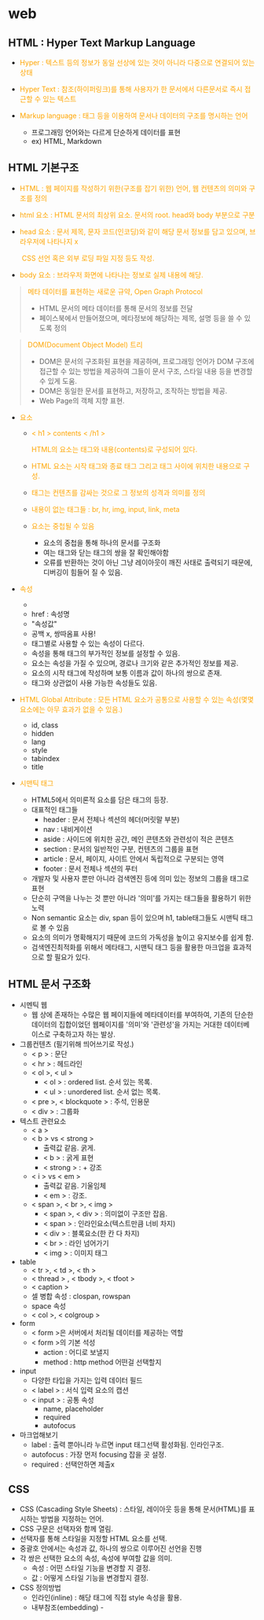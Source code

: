 # web



## HTML : Hyper Text Markup Language

- Hyper : 텍스트 등의 정보가 동일 선상에 있는 것이 아니라 다중으로 연결되어 있는 상태

- Hyper Text : 참조(하이퍼링크)를 통해 사용자가 한 문서에서 다른문서로 즉시 접근할 수 있는 텍스트
- Markup language : 태그 등을 이용하여 문서나 데이터의 구조를 명시하는 언어
  - 프로그래밍 언어와는 다르게 단순하게 데이터를 표현
  - ex) HTML, Markdown



## HTML 기본구조

- HTML : 웹 페이지를 작성하기 위한(구조를 잡기 위한) 언어, 웹 컨텐츠의 의미와 구조를 정의

- html 요소 : HTML 문서의 최상위 요소. 문서의 root. head와 body 부분으로 구분

- head 요소 : 문서 제목, 문자 코드(인코딩)와 같이 해당 문서 정보를 담고 있으며, 브라우저에 나타나지 x

  ​					CSS 선언 혹은 외부 로딩 파일 지정 등도 작성.

- body 요소 : 브라우저 화면에 나타나는 정보로 실제 내용에 해당.



> 메타 데이터를 표현하는 새로운 규약, Open Graph Protocol
>
> -  HTML 문서의 메타 데이터를 통해 문서의 정보를 전달
> - 페이스북에서 만들어졌으며, 메타정보에 해당하는 제목, 설명 등을 쓸 수 있도록 정의



> DOM(Document Object Model) 트리
>
> - DOM은 문서의 구조화된 표현을 제공하며, 프로그래밍 언어가 DOM 구조에 접근할 수 있는 방법을 제공하여 그들이 문서 구조, 스타일 내용 등을 변경할 수 있게 도움.
> - DOM은 동일한 문서를 표현하고, 저장하고, 조작하는 방법을 제공.
> - Web Page의 객체 지향 표현.



- 요소

  - < h1 > contents < /h1 > 
    
    HTML의 요소는 태그와 내용(contents)로 구성되어 있다. 
    
  - HTML 요소는 시작 태그와 종료 태그 그리고 태그 사이에 위치한 내용으로 구성.

  - 태그는 컨텐츠를 감싸는 것으로 그 정보의 성격과 의미를 정의

  - 내용이 없는 태그들 : br, hr, img, input, link, meta

  - 요소는 중첩될 수 있음

    - 요소의 중첩을 통해 하나의 문서를 구조화
    - 여는 태그와 닫는 태그의 쌍을 잘 확인해야함
    - 오류를 반환하는 것이 아닌 그냥 레이아웃이 깨진 사태로 출력되기 때문에, 디버깅이 힘들어 질 수 있음.

- 속성
  - <a href="https://google.com"></a>
  - href : 속성명
  - "속성값"
  - 공백 x, 쌍따옴표 사용!
  - 태그별로 사용할 수 있는 속성이 다르다.
  - 속성을 통해 태그의 부가적인 정보를 설정할 수 있음.
  - 요소는 속성을 가질 수 있으며, 경로나 크기와 같은 추가적인 정보를 제공.
  - 요소의 시작 태그에 작성하며 보통 이름과 값이 하나의 쌍으로 존재.
  - 태그와 상관없이 사용 가능한 속성들도 있음.

- HTML Global Attribute : 모든 HTML 요소가 공통으로 사용할 수 있는 속성(몇몇 요소에는 아무 효과가 없을 수 있음.)
  - id, class
  - hidden
  - lang
  - style
  - tabindex
  - title
- 시맨틱 태그
  - HTML5에서 의미론적 요소를 담은 태그의 등장.
  - 대표적인 태그들
    - header : 문서 전체나 섹션의 헤더(머릿말 부분)
    - nav : 내비게이션
    - aside : 사이드에 위치한 공간, 메인 콘텐츠와 관련성이 적은 콘텐츠
    - section : 문서의 일반적인 구분, 컨텐츠의 그룹을 표현
    - article : 문서, 페이지, 사이트 안에서 독립적으로 구분되는 영역
    - footer : 문서 전체나 섹션의 푸터
  - 개발자 및 사용자 뿐만 아니라 검색엔진 등에 의미 있는 정보의 그룹을 태그로 표현
  - 단순히 구역을 나누는 것 뿐만 아니라 '의미'를 가지는 태그들을 활용하기 위한 노력
  - Non semantic 요소는 div, span 등이 있으며 h1, table태그들도 시맨틱 태그로 볼 수 있음
  - 요소의 의미가 명확해지기 때문에 코드의 가독성을 높이고 유지보수를 쉽게 함.
  - 검색엔진최적화를 위해서 메타태그, 시맨틱 태그 등을 활용한 마크업을 효과적으로 할 필요가 있다.



## HTML 문서 구조화

- 시멘틱 웹
  - 웹 상에 존재하는 수많은 웹 페이지들에 메타데이터를 부여하여, 기존의 단순한 데이터의 집합이었던 웹페이지를 '의미'와  '관련성'을 가지는 거대한 데이터베이스로 구축하고자 하는 발상.
- 그룹컨텐츠 (필기위해 띄어쓰기로 작성.)
  - < p > : 문단
  - < hr > : 헤드라인
  - < ol >, < ul >
    - < ol > : ordered list. 순서 있는 목록.
    - < ul > : unordered list. 순서 없는 목록.
  - < pre >, < blockquote > : 주석, 인용문
  - < div > : 그룹화
- 텍스트 관련요소
  - < a >
  - < b >  vs  < strong >
    - 출력값 같음. 굵게.
    - < b > : 굵게 표현
    - < strong > : + 강조
  - < i >  vs  < em >
    - 출력값 같음. 기울임체
    - < em > : 강조.
  - < span >,  < br >,  < img >
    - < span >, < div > : 의미없이 구조만 잡음.
    - < span > : 인라인요소(텍스트만큼 너비 차지)
    - < div > : 블록요소(한 칸 다 차지)
    - < br > : 라인 넘어가기
    - < img > : 이미지 태그
- table
  - < tr >,  < td >,  < th >
  - < thread > , < tbody >,  < tfoot >
  - <  caption >
  - 셀 병합 속성 : clospan, rowspan
  - space 속성
  - < col >,  < colgroup >
- form
  - < form >은 서버에서 처리될 데이터를 제공하는 역할
  - < form >의 기본 석성
    - action : 어디로 보낼지
    - method : http method 어떤걸 선택할지
- input
  - 다양한 타입을 가지는 입력 데이터 필드
  - < label > : 서식 입력 요소의 캡션
  - < input > : 공통 속성
    - name, placeholder
    - required
    - autofocus
- 마크업해보기
  - label : 출력 뿐아니라 누르면 input 태그선택 활성화됨. 인라인구조.
  - autofocus : 가장 먼저 focusing 잡을 곳 설정.
  - required : 선택안하면 제출x



## CSS

- CSS (Cascading Style Sheets) : 스타일, 레이아웃 등을 통해 문서(HTML)를 표시하는 방법을 지정하는 언어.
- CSS 구문은 선택자와 함께 열림.
- 선택자를 통해 스타일을 지정할 HTML 요소를 선택.
- 중괄호 안에서는 속성과 값, 하나의 쌍으로 이루어진 선언을 진행
- 각 쌍은 선택한 요소의 속성, 속성에 부여할 값을 의미.
  - 속성 : 어떤 스타일 기능을 변경할 지 결정.
  - 값 : 어떻게 스타일 기능을 변경할지 결정.
- CSS 정의방법
  - 인라인(inline) : 해당 태그에 직접 style 속성을 활용.
  - 내부참조(embedding) -  <style> : head 태그 내에 <style>에 지정.
  - 외부참조(link file) - 분리된 CSS 파일 : 외부 CSS 파일을 <head> 내 <link>를 통해 불러오기



## CSS Selector

- 선택자

  - HTML 문서에서 특정한 요소를 선택하여 스타일링 하기위해서는 반드시 선택자라는 개념이 필요하다.

  - 기본 선택자

    - 전체 선택자(*), 요소 선택자(h2, h3...)
    - 클래스 선택자, 아이디 선택자, 속성 선택자

  - 결합자

    - 자손 결합자, 자식 결합자

    - 일반 형제 결합자, 인접 형제 결합자

    - ```
      /*자식결합자*/
      .box > p
      
      /*자손결합자*/
      .box p
      ```

  - 의사 클래스/요소

    - 링크, 동적 의사 클래스
    - 구조적 의사 클래스

- CSS 선택자 정리

  - 요소 선택자 : HTML 태그를 직접 선택
  - 클래스 선택자 : 마침표 문자로 시작하며, 해당 클래스가 적용된 모든 항목을 선택.

  - 아이디 선택자 
    - #문자로 시작하며 해당 아이디가 적용된 모든 항목을 선택.
    - 일반적으로 하나의 문서에 1번만 사용.
    - 여러 번 사용해도 동작하지만, 단일 id를 사용하는 것을 권장.

- CSS 적용 우선 순위

  1. 중요도 : !important

  2. 우선순위

     인라인 > id선택자 > class선택자 > 요소 선택자

  3. 소스순서

- CSS 상속

  - CSS는 상속을 통해 부모 요소의 속성을 자식에게 상속한다.

    - 속성 중에는 상속이 되는 것과 되지 않는 것들이 있다.

    - 상속 되는 것 : Text 관련 요소(font, color, text-align), opacity, visibility 등

    - 상속 되지 않는 것 : Box model 관련 요소(width, height, margin, padding, border, box-sizing, display), position 요소(positon, top/right/bottom/left,z-index) 등

    - ```
      <!DOCTYPE html>
      <html lang="en">
      <head>
        <meta charset="UTF-8">
        <meta name="viewport" content="width=device-width, initial-scale=1.0">
        <title>Document</title>
        <style>
          p {
            /* 상속됨 */
            color: red; 
            /* 상속 안됨 */
            border: 1px solid black;
          }
      
          span {
            border: 1px solid blue;
          }
        </style>
      </head>
      <body>
        <p>안녕하세요 <span>김싸피</span> 입니다.</p>
      </body>
      </html>
      
      ```

    

- ```
  <!DOCTYPE html>
  <html lang="en">
  <head>
    <meta charset="UTF-8">
    <meta name="viewport" content="width=device-width, initial-scale=1.0">
    <title>Document</title>
    <style>
      h2 {
        color: darkviolet !important;
      }
  
      p {
        color: orange;
      }
      
      .blue {
        color: blue;
      }
  
      .green {
        color: green;
      }
  
      #red {
        color: red;
      }
    </style>
  </head>
  <body>
    <p>1</p>
    <p class="blue">2</p>           우선순위:class가 더 높음.
    <p class="blue green">3</p>     우선순위:마지막에 선언된 게 적용.
    <p class="green blue">4</p>     우선순위:마지막에 선언된 게 적용.
    <p id="red" class="blue">5</p>  우선순위:id가 가장 우선순위 높음.
    <h2 id="red" class="blue">6</h2>
    <p id="red" class="blue" style="color: yellow;">7</p>    인라인이 가장 우선순위 높음.
    <h2 id="red" class="blue" style="color: yellow;">8</h2>
  </body>
  </html>
  ```

  ![2021-08-16 16;29;45](../../picture/2021-08-16%2016;29;45.PNG)



## CSS 단위

- 크기 단위

  - px : 모니터 해상도의 한 화소인 '픽셀'을 기준. 픽셀의 크기는 변하지 않기 때문에 고정적인 단위.

  - % : 백분율 단위. 가변적인 레이아웃에서 자주 사용.

  - em : (바로 위, 부모 요소에 대한) 상속의 영향을 받음. 

    ​	배수 단위, 요소에 지정된 사이즈에 상대적인 사이즈를 가짐.

  - rem : (바로 위, 부모 요소에 대한) 상속의 영향을 받지 않음.

    ​	최상위 요소(html)의 사이즈를 기준으로 배수 단위를 가짐.

  - viewport

    - 웹페이지를 방문한 유저에게 바로 보이게 되는 웹 컨텐츠의 영역
    - 주로 스마트폰이나 태블릿 디바이스의 화변을 일컫는 용어로 사용됨.
    - 글자 그대로 디바이스의 viewort를 기준으로 상대적인 사이즈로 결정됨.
    - vw(view width), vh(view height), vmin(최소), vmax(최대)

  - ```
    <!DOCTYPE html>
    <html lang="en">
    <head>
      <meta charset="UTF-8">
      <meta name="viewport" content="width=device-width, initial-scale=1.0">
      <title>Document</title>
      <style>
        .em {
          font-size: 1.5em;
        }
    
        .rem {
          font-size: 1.5rem;
        }
      </style>
    </head>
    <body>
      <ul class="em">
        <li class="em">1.5em</li>         -> 36px
        <li class="rem">1.5rem</li>       -> 24px
        <li>no class</li>                 -> 24px, 상속받았기에
      </ul>
    </body>
    </html>
    ```

  

- 색상 단위
  1. 색상 키워드
     - 대소문자를 구분하지 않음
     - red, blue, black과 같은 특정 색을 직접 글자로 나타냄.
  2. RGB 색상
     - 16진수 표기법 혹은 함수형 표기법을 사용해서 특정 색을 표현하는 방식
     - '#' + 16진수 표기법
     - rgb() 함수형 표기법
  3. HSL 생상
     - 색상, 채도, 명도를 통해 특정 색을 표현하는 방식.



## Selectors 심화

- 결합자

  - 자손 결합자 : selectorA 하위의 모든 selectorB 요소

    ```
    div span {
    	color : red;
    }
    <div>
    	<span>이건 빨강입니다.</span>
    	<p>이건 빨강이 아닙니다.</p>
    	<p>
    		<span>이건 빨강입니다.</span>
        </p>
    </div>
    ```

  - 자식 결합자 : selectorA 바로 아래의 selectorB 요소

    ```
    div > span {
    	color : red;
    }
    <div>
    	<span>이건 빨강입니다.</span>
    	<p>이건 빨강이 아닙니다.</p>
    	<p>
    		<span>이건 빨강이 아닙니다.</span>
        </p>
    </div>
    ```

  - 일반 형제 결합자 : selectorA의 형제 요소 중 뒤에 위치하는 selectorB 요소를 모두 선택.

    ```
    p ~ span{
    	color : red;
    }
    
    <span>p태그의 앞에 있기 때문에 이건 빨강이 아닙니다.</span>
    <p>여기 문단이 있습니다.</p>
    <b>그리고 코드도 있습니다.</b>
    <span>p태그와 형제이기 때문에 이건 빨강입니다!</span>
    <b>더 많은 코드가 있습니다.</b>
    <span>이것도 p태그와 형제이기 때문에 빨강입니다!</span>
    ```

  - 인접 형제 결합자 : selectorA의 형제 요소 중 바로 뒤에 위치하는 selectorB 요소를 선택.

    ```
    p + span{
    	color : red;
    }
    
    <span>p태그의 앞에 있기 때문에 이건 빨강이 아닙니다.</span>
    <p>여기 문단이 있습니다.</p>
    <span>p태그와 인접한 형제이기 때문에 이건 빨강입니다!</span>
    <b>그리고 코드도 있습니다.</b>
    <span>p태그와 인접한 형제가 아니기 때문에 빨강이 아닙니다!</span>
    ```

    



## CSS Box model

- 모든 HTML 요소는 box 형태로 되어있음

- 하나의 박스는 네 부분으로 이루어짐
  - content : 글이나 이미지 등 요소의 실제 내용
  - padding : 테두리 안쪽의 내부여백. 요소에 적용된 배경색, 이미지는 padding까지 적용.
  - border :  테두리 영역
  - margin : 테두리 바깥의 외부 여백. 배경색을 지정할 수 없다.

- box-sizing
  - 기본적으로 모든 요소의 box-sizing은 content-box
    - Padding을 제외한 순수 contents 영역만을 box로 지정.
  - 다만, 우리가 일반적으로 영역을 볼 때는 border까지의 너비를 100px 보는 것을 원함.
    - 그 경우 box-sizing을 border-box로 지정.
  
- Box model
  - 마진상쇄 : block A의 top과  block B의 bottom에 적용된 각각의 margin이 둘 중에서 큰 마진 값으로 결합(겹쳐지게) 되는 현상.
  
  - .margin-1{margin:10px;} : 상하좌우
  - .margin-2{margin:10px 20px;} : 상하 / 좌우
  - .margin-3{margin:10px 20px 30px;} : 상 / 좌우 / 하
  - .margin-4{margin:10px 20px 30px 40px;} : 상 / 우 / 하 / 좌   



## CSS Display

- 마진상쇄 : 인접 형제 요소 간의 margin이 겹쳐서 보임.
- 모든 요소는 네모(박스모델)이고, 어떻게 보여지는지에 따라 문서에서의 배치가 달라질 수 있다.
- 블록 레벨 요소와 인라인 레벨 요소
  - 블록 레벨 요소와 인라인 레벨 요소 구분.
  - 대표적인 블록 레벨 요소 : div / ul, ol, li / p / hr / form 등
  - 대표적인 인라인 레벨 요소 : span / a / img / input, label / b, em, i, strong 등 
- display
  - block
    - 줄 바꿈이 일어나는 요소
    - 화면 크기 전체의 가로 폭을 차지한다.
    - 블록 레벨 요소 안에 인라인 레벨 요소가 들어갈 수 있음.
  - inline
    - 줄 바꿈이 일어나지 않는 행의 일부 요소
    - content 너비만큼 가로 폭을 차지한다.
    - width, height, margin-top, margin-bottom을 지정할 수 없다.
    - 상하 여백은 line-height로 지정한다.
  - inline-block
    - block과 inline 레벨 요소의 특징을 모두 갖는다.
    - inline처럼 한 줄에 표시 가능하며,
    - block처럼 width, height, marin 속성을 모두 저장할 수 있다.
  - none
    - 해당 요소를 화면에 표시하지 않는다. (공간조차 사라진다.)
    - 이와 비슷한 visibility : hidden은 해당 요소가 공간은 차지하나 화면에 표시만 하지 않는다.



![Bonus: Aligning with Auto Margins | SamanthaMing.com](https://samanthaming.gumlet.io/flexbox30/31-flexbox-with-auto-margins.jpg.gz)



|             block 요소              |    inline 요소     |
| :---------------------------------: | :----------------: |
|         margin-right:auto;          |  text-align:left;  |
|          margin-left:auto;          | text-align:right;  |
| margin-right:auto;margin-left:auto; | text-align:center; |



# CSS position

- 문서 상에서 요소를 배치하는 방법을 지정한다.
- static : 모든 태그의 기본값(기준 위치)
  - 일반적인 요소의 배치 순서에 따름(좌측상단)
  - 부모 요소 내에서 배치될 때에는 부모 요소의 위치를 기준으로 배치 됨.
- 아래는 좌표 프로퍼티(top, bottom, left, right)를 사용하여 이동이 가능하다. (음수 값도 가능)
  - relative : 상대위치
    - 자기 자신의 static 위치를 기준으로 이동.
    - 레이아웃에서 요소가 차지하는공간은 static일 때와 같음.
  - absolute : 절대위치
    - 요소를 일반적인 문서 흐름에서 제거 후 레이아웃에 공간을 차지하지 않음.
    - static이 아닌 가장 가까이 있는 부모/조상 요소를 기준으로 이동. (없는 경우 body에 붙는 형태)
    - 원래 위치해 있었던 과거 위치에 있던 공간은 더 이상 존재하지 않음.
    - 즉, 다른 모든 것과 별개로 독자적인 곳에 놓임.
    - 페이지의 다른 요소의 위치와 간섭하지 않는 격리된 사용자 인터페이스 기능을 만드는데 활용.
      - 팝업 정보 상자, 제어 메뉴, 롤오버 패널, 페이지 어느 곳에서나 끌어서 놓기 할 수 있는 유저 인터페이스 페이지 등등
  - fixeed : 고정 위치
    - 요소를 일반적인 문서 흐름에서 제거 후 레이아웃에 공간을 차지하지 않음
    - 부모요소와 관계없이 viewport를 기준으로 이동
    - 스크롤 시에도 항상 같은 곳에 위치함.